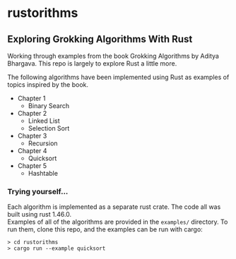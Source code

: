 # rustorithms
## Exploring Grokking Algorithms With Rust
Working through examples from the book Grokking Algorithms by Aditya Bhargava. This repo is largely to explore Rust a little more.

The following algorithms have been implemented using Rust as examples of topics inspired by the book.
  - Chapter 1
    + Binary Search
  - Chapter 2
    + Linked List
    + Selection Sort
  - Chapter 3
    + Recursion
  - Chapter 4
    + Quicksort
  - Chapter 5
    + Hashtable

### Trying yourself...
Each algorithm is implemented as a separate rust crate. The code all was built using rust 1.46.0.  
Examples of all of the algorithms are provided in the `examples/` directory. To run them, clone this repo, and the examples can be run with cargo:
```shell
> cd rustorithms
> cargo run --example quicksort
```
